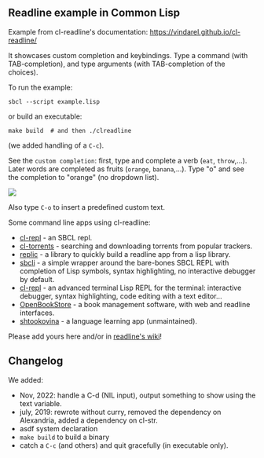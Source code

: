 ## Readline example in Common Lisp

Example from cl-readline's documentation: https://vindarel.github.io/cl-readline/

It showcases custom completion and keybindings. Type a command (with TAB-completion), and type arguments (with TAB-completion of the choices).

To run the example:

    sbcl --script example.lisp

or build an executable:

    make build  # and then ./clreadline

(we added handling of a `C-c`).

See the `custom completion`: first, type and complete a verb (`eat`, `throw`,…). Later words are completed as fruits (`orange`, `banana`,…). Type "o<TAB>" and see the completion to "orange" (no dropdown list).

![](readline.png)

Also type `C-o` to insert a predefined custom text.



Some command line apps using cl-readline:

* [cl-repl](https://github.com/koji-kojiro/cl-repl) - an SBCL repl.
* [cl-torrents](https://github.com/vindarel/cl-torrents) - searching and downloading torrents from popular trackers.
* [replic](https://github.com/vindarel/replic/) - a library to quickly build a readline app from a lisp library.
* [sbcli](https://github.com/hellerve/sbcli/) - a simple wrapper around the bare-bones SBCL REPL with completion of Lisp symbols, syntax highlighting, no interactive debugger by default.
* [cl-repl](https://github.com/koji-kojiro/cl-repl/) - an advanced terminal Lisp REPL for the terminal: interactive debugger, syntax highlighting, code editing with a text editor…
* [OpenBookStore](https://github.com/OpenBookStore/openbookstore) - a book management software, with web and readline interfaces.
* [shtookovina](https://github.com/mrkkrp/shtookovina/) - a language learning app (unmaintained).

Please add yours here and/or in [readline's wiki](https://github.com/vindarel/cl-readline/wiki)!


## Changelog

We added:

* Nov, 2022: handle a C-d (NIL input), output something to show using the text variable.
* july, 2019: rewrote without curry, removed the dependency on Alexandria, added a dependency on cl-str.
* asdf system declaration
* `make build` to build a binary
* catch a `C-c` (and others) and quit gracefully (in executable only).
